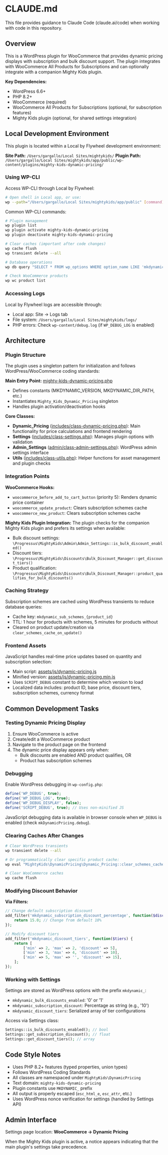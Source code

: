 # CLAUDE.md

This file provides guidance to Claude Code (claude.ai/code) when working with code in this repository.

## Overview

This is a WordPress plugin for WooCommerce that provides dynamic pricing displays with subscription and bulk discount support. The plugin integrates with WooCommerce All Products for Subscriptions and can optionally integrate with a companion Mighty Kids plugin.

**Key Dependencies:**
- WordPress 6.6+
- PHP 8.2+
- WooCommerce (required)
- WooCommerce All Products for Subscriptions (optional, for subscription features)
- Mighty Kids plugin (optional, for shared settings integration)

## Local Development Environment

This plugin is located within a Local by Flywheel development environment:

**Site Path:** `/Users/gargallo/Local Sites/mightykids/`
**Plugin Path:** `/Users/gargallo/Local Sites/mightykids/app/public/wp-content/plugins/mighty-kids-dynamic-pricing/`

### Using WP-CLI

Access WP-CLI through Local by Flywheel:
```bash
# Open shell in Local app, or use:
wp --path="/Users/gargallo/Local Sites/mightykids/app/public" [command]
```

Common WP-CLI commands:
```bash
# Plugin management
wp plugin list
wp plugin activate mighty-kids-dynamic-pricing
wp plugin deactivate mighty-kids-dynamic-pricing

# Clear caches (important after code changes)
wp cache flush
wp transient delete --all

# Database operations
wp db query "SELECT * FROM wp_options WHERE option_name LIKE 'mkdynamic%'"

# Check WooCommerce products
wp wc product list
```

### Accessing Logs

Local by Flywheel logs are accessible through:
- Local app: Site → Logs tab
- File system: `/Users/gargallo/Local Sites/mightykids/logs/`
- PHP errors: Check `wp-content/debug.log` (if `WP_DEBUG_LOG` is enabled)

## Architecture

### Plugin Structure

The plugin uses a singleton pattern for initialization and follows WordPress/WooCommerce coding standards:

**Main Entry Point:** [mighty-kids-dynamic-pricing.php](mighty-kids-dynamic-pricing.php)
- Defines constants (MKDYNAMIC_VERSION, MKDYNAMIC_DIR_PATH, etc.)
- Instantiates `Mighty_Kids_Dynamic_Pricing` singleton
- Handles plugin activation/deactivation hooks

**Core Classes:**
- **Dynamic_Pricing** ([includes/class-dynamic-pricing.php](includes/class-dynamic-pricing.php)): Main functionality for price calculations and frontend rendering
- **Settings** ([includes/class-settings.php](includes/class-settings.php)): Manages plugin options with validation
- **Admin_Settings** ([admin/class-admin-settings.php](admin/class-admin-settings.php)): WordPress admin settings interface
- **Utils** ([includes/class-utils.php](includes/class-utils.php)): Helper functions for asset management and plugin checks

### Integration Points

**WooCommerce Hooks:**
- `woocommerce_before_add_to_cart_button` (priority 5): Renders dynamic price container
- `woocommerce_update_product`: Clears subscription schemes cache
- `woocommerce_new_product`: Clears subscription schemes cache

**Mighty Kids Plugin Integration:**
The plugin checks for the companion Mighty Kids plugin and prefers its settings when available:
- Bulk discount settings: `\Progressus\MightyKids\Admin\Admin_Settings::is_bulk_discount_enabled()`
- Discount tiers: `\Progressus\MightyKids\Discounts\Bulk_Discount_Manager::get_discount_tiers()`
- Product qualification: `\Progressus\MightyKids\Discounts\Bulk_Discount_Manager::product_qualifies_for_bulk_discounts()`

### Caching Strategy

Subscription schemes are cached using WordPress transients to reduce database queries:
- Cache key: `mkdynamic_sub_schemes_{product_id}`
- TTL: 1 hour for products with schemes, 5 minutes for products without
- Cleared on product update/creation via `clear_schemes_cache_on_update()`

### Frontend Assets

JavaScript handles real-time price updates based on quantity and subscription selection:
- Main script: [assets/js/dynamic-pricing.js](assets/js/dynamic-pricing.js)
- Minified version: [assets/js/dynamic-pricing.min.js](assets/js/dynamic-pricing.min.js)
- Uses `SCRIPT_DEBUG` constant to determine which version to load
- Localized data includes: product ID, base price, discount tiers, subscription schemes, currency format

## Common Development Tasks

### Testing Dynamic Pricing Display

1. Ensure WooCommerce is active
2. Create/edit a WooCommerce product
3. Navigate to the product page on the frontend
4. The dynamic price display appears only when:
   - Bulk discounts are enabled AND product qualifies, OR
   - Product has subscription schemes

### Debugging

Enable WordPress debugging in `wp-config.php`:
```php
define('WP_DEBUG', true);
define('WP_DEBUG_LOG', true);
define('WP_DEBUG_DISPLAY', false);
define('SCRIPT_DEBUG', true); // Uses non-minified JS
```

JavaScript debugging data is available in browser console when `WP_DEBUG` is enabled (check `mkDynamicPricing.debug`).

### Clearing Caches After Changes

```bash
# Clear WordPress transients
wp transient delete --all

# Or programmatically clear specific product cache:
wp eval "MightyKids\DynamicPricing\Dynamic_Pricing::clear_schemes_cache(123);" # Replace 123 with product ID

# Clear WooCommerce caches
wp cache flush
```

### Modifying Discount Behavior

**Via Filters:**
```php
// Change default subscription discount
add_filter('mkdynamic_subscription_discount_percentage', function($discount) {
    return 15.0; // Change from default 10%
});

// Modify discount tiers
add_filter('mkdynamic_discount_tiers', function($tiers) {
    return [
        ['min' => 2, 'max' => 2, 'discount' => 5],
        ['min' => 3, 'max' => 4, 'discount' => 10],
        ['min' => 5, 'max' => '', 'discount' => 15],
    ];
});
```

### Working with Settings

Settings are stored as WordPress options with the prefix `mkdynamic_`:
- `mkdynamic_bulk_discounts_enabled`: '0' or '1'
- `mkdynamic_subscription_discount`: Percentage as string (e.g., '10')
- `mkdynamic_discount_tiers`: Serialized array of tier configurations

Access via Settings class:
```php
Settings::is_bulk_discounts_enabled(); // bool
Settings::get_subscription_discount(); // float
Settings::get_discount_tiers(); // array
```

## Code Style Notes

- Uses PHP 8.2+ features (typed properties, union types)
- Follows WordPress Coding Standards
- All classes are namespaced under `MightyKids\DynamicPricing`
- Text domain: `mighty-kids-dynamic-pricing`
- Plugin constants use `MKDYNAMIC_` prefix
- All output is properly escaped (`esc_html_e`, `esc_attr`, etc.)
- Uses WordPress nonce verification for settings (handled by Settings API)

## Admin Interface

Settings page location: **WooCommerce → Dynamic Pricing**

When the Mighty Kids plugin is active, a notice appears indicating that the main plugin's settings take precedence.
